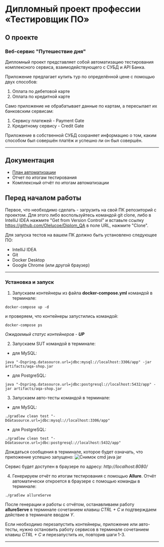 # Дипломный проект профессии «Тестировщик ПО»

## О проекте

### Веб-сервис "Путешествие дня"

Дипломный проект представляет собой автоматизацию тестирования комплексного сервиса, взаимодействующего с СУБД и API
Банка.

Приложение предлагает купить тур по определённой цене с помощью двух способов:

1. Оплата по дебетовой карте
2. Оплата по кредитной карте

Само приложение не обрабатывает данные по картам, а пересылает их банковским сервисам:

1. Сервису платежей - Payment Gate
2. Кредитному сервису - Credit Gate

Приложение в собственной СУБД сохраняет информацию о том, каким способом был совершён платёж и успешно ли он был
совершён.

---

## Документация
- [План автоматизации](https://github.com/Olelucoe/Diplom_QA/blob/main/Documents/Plan.md)
- Отчет по итогам тестирования
- Комплексный отчёт по итогам автоматизации

## **Перед началом работы**

Первое, что необходимо сделать - загрузить на свой ПК репозиторий с проектом. Для этого либо воспользуйтесь командой git clone, либо в IntelliJ IDEA нажмите "Get from Version Control" и вставьте ссылку https://github.com/Olelucoe/Diplom_QA в поле URL, нажмите "Clone".

Для запуска тестов на вашем ПК должно быть установлено следующее ПО:

- IntelliJ IDEA
- Git
- Docker Desktop
- Google Chrome (или другой браузер)

---
### Установка и запуск

1. Запускаем контейнеры из файла **docker-compose.yml** командой в терминале:

```
docker-compose up -d
```

и проверяем, что контейнеры запустились командой:

```
docker-compose ps
```
_Ожидаемый статус контейнеров - **UP**_

2. Запускаем SUT командой в терминале:

- для MySQL:

```
java "-Dspring.datasource.url=jdbc:mysql://localhost:3306/app" -jar artifacts/aqa-shop.jar
```

- для PostgreSQL:

```
java "-Dspring.datasource.url=jdbc:postgresql://localhost:5432/app" -jar artifacts/aqa-shop.jar
```

3. Запускаем авто-тесты командой в терминале:

- для MySQL:

```
./gradlew clean test "-Ddatasource.url=jdbc:mysql://localhost:3306/app"
```

- для PostgreSQL:

```
./gradlew clean test "-Ddatasource.url=jdbc:postgresql://localhost:5432/app"
```

Дождаться сообщения в терминале, которое будет означать, что приложение успешно запущено:
![Снимок cmd java jar](https://user-images.githubusercontent.com/106590777/206429142-1b43b471-cd30-4467-9e66-922b4c174810.JPG)


Сервис будет доступен в браузере по адресу: _http://localhost:8080/_

4. Генерируем отчёт по итогам тестирования с помощью **Allure**. Отчёт автоматически откроется в браузере с помощью команды в терминале:

```
./gradlew allureServe
```

После генерации и работы с отчётом, останавливаем работу **allureServe** в терминале сочетанием клавиш _CTRL + C_ и
подтверждаем действие в терминале вводом _Y_.

Если необходимо перезапустить контейнеры, приложение или авто-тесты, нужно остановить работу сервисов в терминале
сочетанием клавиш _CTRL + C_ и перезапустить их, повторив шаги 1-3.

---


